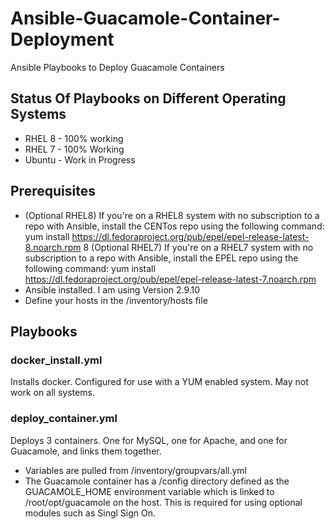 # Ansible-Guacamole-Container-Deployment
Ansible Playbooks to Deploy Guacamole Containers

## Status Of Playbooks on Different Operating Systems

* RHEL 8 - 100% working
* RHEL 7 - 100% Working
* Ubuntu - Work in Progress 

## Prerequisites

* (Optional RHEL8) If you're on a RHEL8 system with no subscription to a repo with Ansible, install the CENTos repo using the following command: yum install https://dl.fedoraproject.org/pub/epel/epel-release-latest-8.noarch.rpm 
8 (Optional RHEL7) If you're on a RHEL7 system with no subscription to a repo with Ansible, install the EPEL repo using the following command: yum install https://dl.fedoraproject.org/pub/epel/epel-release-latest-7.noarch.rpm
* Ansible installed. I am using Version 2.9.10
* Define your hosts in the /inventory/hosts file

## Playbooks

### docker_install.yml 
Installs docker. Configured for use with a YUM enabled system. May not work on all systems. 

### deploy_container.yml 
Deploys 3 containers. One for MySQL, one for Apache, and one for Guacamole, and links them together.
* Variables are pulled from /inventory/groupvars/all.yml
* The Guacamole container has a /config directory defined as the GUACAMOLE_HOME environment variable which is linked to /root/opt/guacamole on the host. This is required for using optional modules such as Singl Sign On. 


